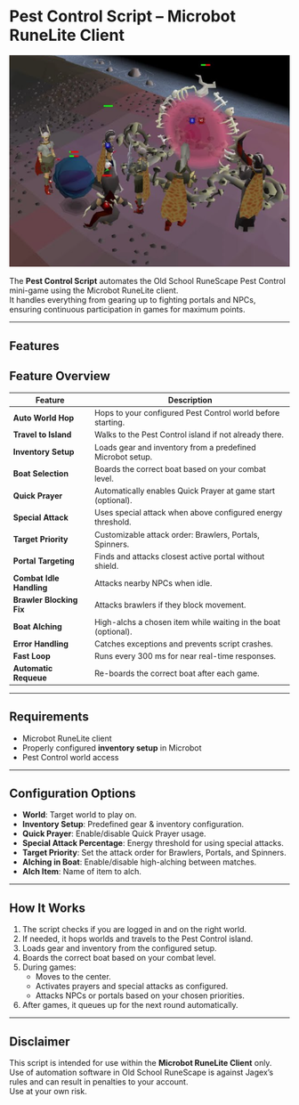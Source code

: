 # Pest Control Script – Microbot RuneLite Client

![img.png](assets/img.png)

The **Pest Control Script** automates the Old School RuneScape Pest Control mini-game using the Microbot RuneLite client.  
It handles everything from gearing up to fighting portals and NPCs, ensuring continuous participation in games for maximum points.

---

## Features

## Feature Overview

| Feature                   | Description                                                                 |
|---------------------------|-----------------------------------------------------------------------------|
| **Auto World Hop**        | Hops to your configured Pest Control world before starting.                 |
| **Travel to Island**      | Walks to the Pest Control island if not already there.                      |
| **Inventory Setup**       | Loads gear and inventory from a predefined Microbot setup.                  |
| **Boat Selection**        | Boards the correct boat based on your combat level.                         |
| **Quick Prayer**          | Automatically enables Quick Prayer at game start (optional).                |
| **Special Attack**        | Uses special attack when above configured energy threshold.                  |
| **Target Priority**       | Customizable attack order: Brawlers, Portals, Spinners.                      |
| **Portal Targeting**      | Finds and attacks closest active portal without shield.                      |
| **Combat Idle Handling**  | Attacks nearby NPCs when idle.                                               |
| **Brawler Blocking Fix**  | Attacks brawlers if they block movement.                                     |
| **Boat Alching**          | High-alchs a chosen item while waiting in the boat (optional).               |
| **Error Handling**        | Catches exceptions and prevents script crashes.                              |
| **Fast Loop**             | Runs every 300 ms for near real-time responses.                              |
| **Automatic Requeue**     | Re-boards the correct boat after each game.                                  |


---

## Requirements
- Microbot RuneLite client
- Properly configured **inventory setup** in Microbot
- Pest Control world access

---

## Configuration Options
- **World**: Target world to play on.
- **Inventory Setup**: Predefined gear & inventory configuration.
- **Quick Prayer**: Enable/disable Quick Prayer usage.
- **Special Attack Percentage**: Energy threshold for using special attacks.
- **Target Priority**: Set the attack order for Brawlers, Portals, and Spinners.
- **Alching in Boat**: Enable/disable high-alching between matches.
- **Alch Item**: Name of item to alch.

---

## How It Works
1. The script checks if you are logged in and on the right world.
2. If needed, it hops worlds and travels to the Pest Control island.
3. Loads gear and inventory from the configured setup.
4. Boards the correct boat based on your combat level.
5. During games:
    - Moves to the center.
    - Activates prayers and special attacks as configured.
    - Attacks NPCs or portals based on your chosen priorities.
6. After games, it queues up for the next round automatically.

---

## Disclaimer
This script is intended for use within the **Microbot RuneLite Client** only.  
Use of automation software in Old School RuneScape is against Jagex’s rules and can result in penalties to your account.  
Use at your own risk.

